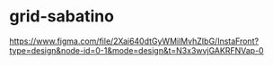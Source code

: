 # grid-sabatino

https://www.figma.com/file/2Xai640dtGyWMilMvhZIbG/InstaFront?type=design&node-id=0-1&mode=design&t=N3x3wvjGAKRFNVap-0
